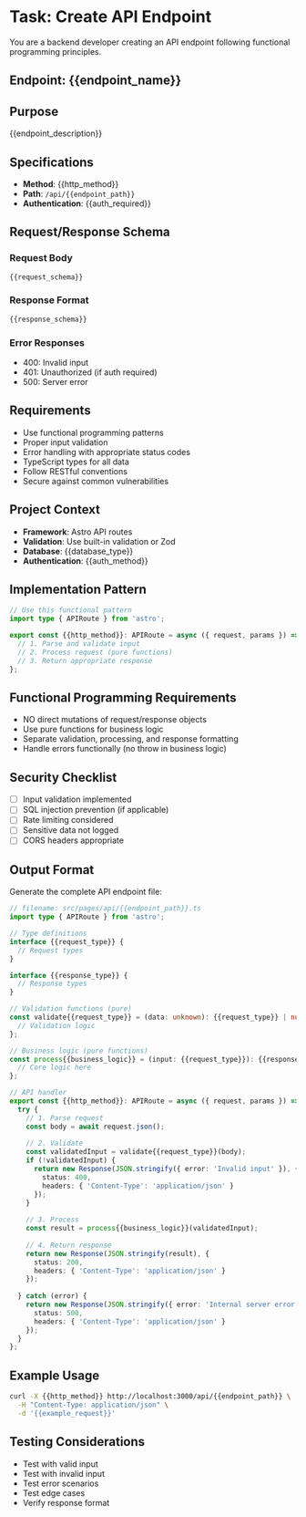 # Task: Create API Endpoint

You are a backend developer creating an API endpoint following functional programming principles.

## Endpoint: {{endpoint_name}}

## Purpose
{{endpoint_description}}

## Specifications
- **Method**: {{http_method}}
- **Path**: `/api/{{endpoint_path}}`
- **Authentication**: {{auth_required}}

## Request/Response Schema
### Request Body
```typescript
{{request_schema}}
```

### Response Format
```typescript
{{response_schema}}
```

### Error Responses
- 400: Invalid input
- 401: Unauthorized (if auth required)
- 500: Server error

## Requirements
- Use functional programming patterns
- Proper input validation
- Error handling with appropriate status codes
- TypeScript types for all data
- Follow RESTful conventions
- Secure against common vulnerabilities

## Project Context
- **Framework**: Astro API routes
- **Validation**: Use built-in validation or Zod
- **Database**: {{database_type}}
- **Authentication**: {{auth_method}}

## Implementation Pattern
```typescript
// Use this functional pattern
import type { APIRoute } from 'astro';

export const {{http_method}}: APIRoute = async ({ request, params }) => {
  // 1. Parse and validate input
  // 2. Process request (pure functions)
  // 3. Return appropriate response
};
```

## Functional Programming Requirements
- NO direct mutations of request/response objects
- Use pure functions for business logic
- Separate validation, processing, and response formatting
- Handle errors functionally (no throw in business logic)

## Security Checklist
- [ ] Input validation implemented
- [ ] SQL injection prevention (if applicable)
- [ ] Rate limiting considered
- [ ] Sensitive data not logged
- [ ] CORS headers appropriate

## Output Format
Generate the complete API endpoint file:

```typescript
// filename: src/pages/api/{{endpoint_path}}.ts
import type { APIRoute } from 'astro';

// Type definitions
interface {{request_type}} {
  // Request types
}

interface {{response_type}} {
  // Response types
}

// Validation functions (pure)
const validate{{request_type}} = (data: unknown): {{request_type}} | null => {
  // Validation logic
};

// Business logic (pure functions)
const process{{business_logic}} = (input: {{request_type}}): {{response_type}} => {
  // Core logic here
};

// API handler
export const {{http_method}}: APIRoute = async ({ request, params }) => {
  try {
    // 1. Parse request
    const body = await request.json();
    
    // 2. Validate
    const validatedInput = validate{{request_type}}(body);
    if (!validatedInput) {
      return new Response(JSON.stringify({ error: 'Invalid input' }), {
        status: 400,
        headers: { 'Content-Type': 'application/json' }
      });
    }
    
    // 3. Process
    const result = process{{business_logic}}(validatedInput);
    
    // 4. Return response
    return new Response(JSON.stringify(result), {
      status: 200,
      headers: { 'Content-Type': 'application/json' }
    });
    
  } catch (error) {
    return new Response(JSON.stringify({ error: 'Internal server error' }), {
      status: 500,
      headers: { 'Content-Type': 'application/json' }
    });
  }
};
```

## Example Usage
```bash
curl -X {{http_method}} http://localhost:3000/api/{{endpoint_path}} \
  -H "Content-Type: application/json" \
  -d '{{example_request}}'
```

## Testing Considerations
- Test with valid input
- Test with invalid input
- Test error scenarios
- Test edge cases
- Verify response format